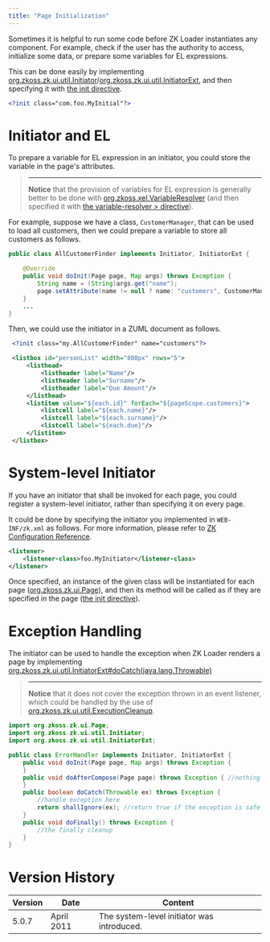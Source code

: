 ```yaml
---
title: "Page Initialization"
---
```




Sometimes it is helpful to run some code before ZK Loader instantiates
any component. For example, check if the user has the authority to
access, initialize some data, or prepare some variables for EL
expressions.

This can be done easily by implementing
[org.zkoss.zk.ui.util.Initiator](https://www.zkoss.org/javadoc/latest/zk/org/zkoss/zk/ui/util/Initiator.html)/[org.zkoss.zk.ui.util.InitiatorExt](https://www.zkoss.org/javadoc/latest/zk/org/zkoss/zk/ui/util/InitiatorExt.html),
and then specifying it with [the init directive](/zuml_ref/init).

```xml
<?init class="com.foo.MyInitial"?>
```

# Initiator and EL

To prepare a variable for EL expression in an initiator, you could store
the variable in the page's attributes.

> ------------------------------------------------------------------------
>
> **Notice** that the provision of variables for EL expression is
> generally better to be done with
> [org.zkoss.xel.VariableResolver](https://www.zkoss.org/javadoc/latest/zk/org/zkoss/xel/VariableResolver.html)
> (and then specified it with [the variable-resolver > directive](/zuml_ref/variable_resolver)).

For example, suppose we have a class, `CustomerManager`, that can be
used to load all customers, then we could prepare a variable to store
all customers as follows.

```java
public class AllCustomerFinder implements Initiator, InitiatorExt {

    @Override
    public void doInit(Page page, Map args) throws Exception {
        String name = (String)args.get("name");
        page.setAttribute(name != null ? name: "customers", CustomerManager.findAll());
    }
    ...
}
```

Then, we could use the initiator in a ZUML document as follows.

```xml
 <?init class="my.AllCustomerFinder" name="customers"?>

 <listbox id="personList" width="800px" rows="5">
     <listhead>
         <listheader label="Name"/>
         <listheader label="Surname"/>
         <listheader label="Due Amount"/>
     </listhead>
     <listitem value="${each.id}" forEach="${pageScope.customers}">
         <listcell label="${each.name}"/>
         <listcell label="${each.surname}"/>
         <listcell label="${each.due}"/>
     </listitem>
 </listbox>
```

# System-level Initiator

If you have an initiator that shall be invoked for each page, you could
register a system-level initiator, rather than specifying it on every
page.

It could be done by specifying the initiator you implemented in
`WEB-INF/zk.xml` as follows. For more information, please refer to [ZK Configuration Reference]({{site.baseurl}}/zk_config_ref/the_listener_element).

```xml
<listener>
    <listener-class>foo.MyInitiator</listener-class>
</listener>
```

Once specified, an instance of the given class will be instantiated for
each page ([org.zkoss.zk.ui.Page](https://www.zkoss.org/javadoc/latest/zk/org/zkoss/zk/ui/Page.html)),
and then its method will be called as if they are specified in the page
([the init directive](/zuml_ref/init)).

# Exception Handling

The initiator can be used to handle the exception when ZK Loader renders
a page by implementing
[org.zkoss.zk.ui.util.InitiatorExt#doCatch(java.lang.Throwable)](https://www.zkoss.org/javadoc/latest/zk/org/zkoss/zk/ui/util/InitiatorExt.html#doCatch(java.lang.Throwable))

> ------------------------------------------------------------------------
>
> **Notice** that it does not cover the exception thrown in an event
> listener, which could be handled by the use of
> [org.zkoss.zk.ui.util.ExecutionCleanup](https://www.zkoss.org/javadoc/latest/zk/org/zkoss/zk/ui/util/ExecutionCleanup.html).

```java
import org.zkoss.zk.ui.Page;
import org.zkoss.zk.ui.util.Initiator;
import org.zkoss.zk.ui.util.InitiatorExt;

public class ErrorHandler implements Initiator, InitiatorExt {
    public void doInit(Page page, Map args) throws Exception {
    }
    public void doAfterCompose(Page page) throws Exception { //nothing to do
    }
    public boolean doCatch(Throwable ex) throws Exception {
        //handle exception here
        return shallIgnore(ex); //return true if the exception is safe to ignore
    }
    public void doFinally() throws Exception {
        //the finally cleanup
    }
}
```

# Version History

| Version | Date       | Content                                    |
|---------|------------|--------------------------------------------|
| 5.0.7   | April 2011 | The system-level initiator was introduced. |

